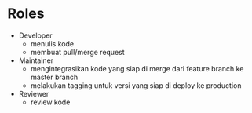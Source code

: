 # Roles

* Developer
    * menulis kode
    * membuat pull/merge request
* Maintainer
    * mengintegrasikan kode yang siap di merge dari feature branch ke master branch
    * melakukan tagging untuk versi yang siap di deploy ke production
* Reviewer
    * review kode
